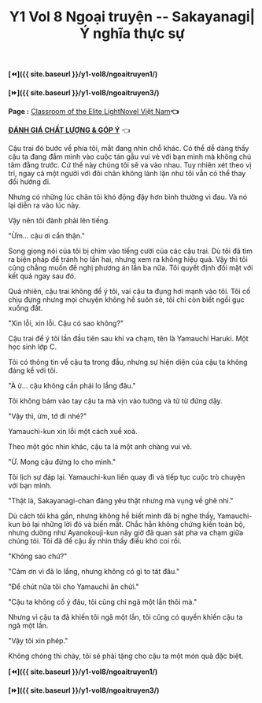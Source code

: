 ﻿---
layout: post
title: Y1 Vol 8 Ngoại truyện -- Sakayanagi| Ý nghĩa thực sự
permalink: /y1-vol8/ngoaitruyen2/
---

**[⏪]({{ site.baseurl }}/y1-vol8/ngoaitruyen1/)**

**[⏩]({{ site.baseurl }}/y1-vol8/ngoaitruyen3/)**

**Page :** [Classroom of the Elite LightNovel Việt Nam](http://facebook.com/Classroom.of.the.Elite.VN)**👈**

[**ĐÁNH GIÁ CHẤT LƯỢNG & GÓP Ý**](https://bit.ly/danhgiagopy) 👈

Cậu trai đó bước về phía tôi, mắt đang nhìn chỗ khác. Có thể dễ dàng thấy cậu ta đang đắm mình vào cuộc tán gẫu vui vẻ với bạn mình mà không chú tâm đằng trước. Cứ thế này chúng tôi sẽ va vào nhau. Tuy nhiên xét theo vị trí, ngay cả một người với đôi chân không lành lặn như tôi vẫn có thể thay đổi hướng đi.

Nhưng có những lúc chân tôi khó động đậy hơn bình thường vì đau. Và nó lại diễn ra vào lúc này.

Vậy nên tôi đành phải lên tiếng.

\"Ừm... cậu ơi cẩn thận.\"

Song giọng nói của tôi bị chìm vào tiếng cười của các cậu trai. Dù tôi đã tìm ra biện pháp để tránh họ lần hai, nhưng xem ra không hiệu quả. Vậy thì tôi cũng chẳng muốn đề nghị phương án lần ba nữa. Tôi quyết định đối mặt với kết quả ngay sau đó.

Quả nhiên, cậu trai không để ý tôi, vai cậu ta đụng hơi mạnh vào tôi. Tôi cố chịu đựng nhưng mọi chuyện không hề suôn sẻ, tôi chỉ còn biết ngồi gục xuống đất.

\"Xin lỗi, xin lỗi. Cậu có sao không?\"

Cậu trai để ý tôi lần đầu tiên sau khi va chạm, tên là Yamauchi Haruki. Một học sinh lớp C.

Tôi có thông tin về cậu ta trong đầu, nhưng sự hiện diện của cậu ta không đáng kể với tôi.

\"À ừ... cậu không cần phải lo lắng đâu.\"

Tôi không bám vào tay cậu ta mà vịn vào tường và từ từ đứng dậy.

\"Vậy thì, ừm, tớ đi nhé?\"

Yamauchi-kun xin lỗi một cách xuề xoà.

Theo một góc nhìn khác, cậu ta là một anh chàng vui vẻ.

\"Ừ. Mong cậu đừng lo cho mình.\"

Tôi lịch sự đáp lại. Yamauchi-kun liền quay đi và tiếp tục cuộc trò chuyện với bạn mình.

\"Thật là, Sakayanagi-chan đáng yêu thật nhưng mà vụng về ghê nhỉ.\"

Dù cách tôi khá gần, nhưng không hề biết mình đã bị nghe thấy, Yamauchi-kun bỏ lại những lời đó và biến mất. Chắc hẳn không chứng kiến toàn bộ, nhưng dường như Ayanokouji-kun nãy giờ đã quan sát pha va chạm giữa chúng tôi. Tôi đã để cậu ấy nhìn thấy điều khó coi rồi.

\"Không sao chứ?\"

\"Cảm ơn vì đã lo lắng, nhưng không có gì to tát đâu.\"

\"Để chút nữa tôi cho Yamauchi ăn chửi.\"

\"Cậu ta không cố ý đâu, tôi cũng chỉ ngã một lần thôi mà.\"

Nhưng vì cậu ta đã khiến tôi ngã một lần, tôi cũng có quyền khiến cậu ta ngã một lần.

\"Vậy tôi xin phép.\"

Không chóng thì chày, tôi sẽ phải tặng cho cậu ta một món quà đặc biệt.

**[⏪]({{ site.baseurl }}/y1-vol8/ngoaitruyen1/)**

**[⏩]({{ site.baseurl }}/y1-vol8/ngoaitruyen3/)**
